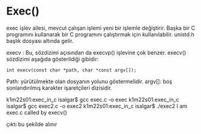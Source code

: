 # Exec()

exec işlev ailesi, mevcut çalışan işlemi yeni bir işlemle değiştirir. Başka bir C programını kullanarak bir C programını çalıştırmak için kullanılabilir. unistd.h başlık dosyası altında gelir.

execv : Bu, sözdizimi açısından da execvp() işlevine çok benzer. execv() sözdizimi aşağıda gösterildiği gibidir:
```
int execv(const char *path, char *const argv[]);
```

Path: yürütülmekte olan dosyanın yolunu göstermelidir. 
argv[]: boş sonlandırılmış karakter işaretçileri dizisidir.

k1m22s01:exec_in_c isalgar$ gcc exec.c -o exec
k1m22s01:exec_in_c isalgar$ gcc exec2.c -o exec2
k1m22s01:exec_in_c isalgar$ ./exec2
I am exec.c called by execv() 

çıktı bu şekilde alınır

